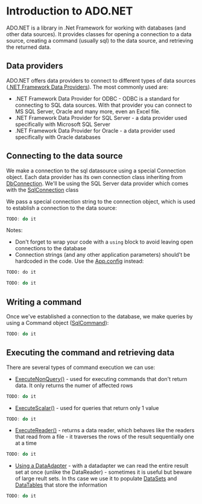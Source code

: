 # Introduction to ADO.NET

ADO.NET is a library in .Net Framework for working with databases (and other data sources). It provides classes for opening a connection to a data source, creating a command (usually sql) to the data source, and retrieving the returned data.

## Data providers

ADO.NET offers data providers to connect to different types of data sources ([.NET Framework Data Providers](https://msdn.microsoft.com/en-us/library/a6cd7c08%28v=vs.110%29.aspx)). The most commonly used are:
* .NET Framework Data Provider for ODBC - ODBC is a standard for connecting to SQL data sources. With that provider you can connect to MS SQL Server, Oracle and many more, even an Excel file.
* .NET Framework Data Provider for SQL Server - a data provider used specifically with Microsoft SQL Server
* .NET Framework Data Provider for Oracle - a data provider used specifically with Oracle databases

## Connecting to the data source

We make a connection to the sql datasource using a special Connection object. Each data provider has its own connection class inheriting from [DbConnection](https://msdn.microsoft.com/en-us/library/system.data.common.dbconnection%28v=vs.110%29.aspx). We'll be using the SQL Server data provider which comes with the [SqlConnection](https://msdn.microsoft.com/en-us/library/system.data.sqlclient.sqlconnection%28v=vs.110%29.aspx) class

We pass a special connection string to the connection object, which is used to establish a connection to the data source:

```csharp
TODO: do it
```

Notes:
* Don't forget to wrap your code with a `using` block to avoid leaving open connections to the database
* Connection strings (and any other application parameters) should't be hardcoded in the code. Use the [App.config](http://stackoverflow.com/a/13043569) instead:

```xml
TODO: do it
```

```csharp
TODO: do it
```

## Writing a command

Once we've established a connection to the database, we make queries by using a Command object ([SqlCommand](https://msdn.microsoft.com/en-us/library/system.data.sqlclient.sqlcommand%28v=vs.110%29.aspx)):

```csharp
TODO: do it
```

## Executing the command and retrieving data

There are several types of command execution we can use:

* [ExecuteNonQuery()](https://msdn.microsoft.com/en-us/library/system.data.sqlclient.sqlcommand.executenonquery(v=vs.110).aspx) - used for executing commands that don't return data. It only returns the numer of affected rows
```csharp
TODO: do it
```
* [ExecuteScalar()](https://msdn.microsoft.com/en-us/library/system.data.sqlclient.sqlcommand.executescalar(v=vs.110).aspx) - used for queries that return only 1 value
```csharp
TODO: do it
```
* [ExecuteReader()](https://msdn.microsoft.com/en-us/library/9kcbe65k(v=vs.110).aspx) - returns a data reader, which behaves like the readers that read from a file - it traverses the rows of the result sequentially one at a time
```csharp
TODO: do it
```
* [Using a DataAdapter](https://msdn.microsoft.com/en-us/library/system.data.sqlclient.sqldataadapter%28v=vs.110%29.aspx) - with a datadapter we can read the entire result set at once (unlike the DataReader) - sometimes it is useful but beware of large reult sets. In ths case we use it to populate [DataSets](https://msdn.microsoft.com/en-us/library/system.data.dataset%28v=vs.110%29.aspx) and [DataTables](https://msdn.microsoft.com/en-us/library/system.data.datatable%28v=vs.110%29.aspx) that store the information
```csharp
TODO: do it
```
